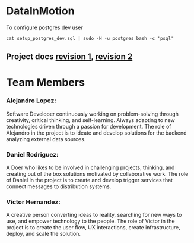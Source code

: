 # DataInMotion

To configure postgres dev user

```
cat setup_postgres_dev.sql | sudo -H -u postgres bash -c 'psql'
```

## Project docs [revision 1](https://docs.google.com/document/d/1s13NnGAXOVwmD-erY1Dy5OWhkGxuqloVx7OwlUKXeqY/edit#https://docs.google.com/document/d/1rcGtsBb7fb3BwmHuWrGGRu4bPG1egeiZwHPql2Q8Qh4), [revision 2](https://docs.google.com/document/d/1rcGtsBb7fb3BwmHuWrGGRu4bPG1egeiZwHPql2Q8Qh4)

# Team Members
### Alejandro Lopez:
Software Developer continuously working on problem-solving through creativity, critical thinking, and self-learning. Always adapting to new technologies driven through a passion for development.
The role of Alejandro in the project is to ideate and develop solutions for the backend analyzing external data sources.
### Daniel Rodriguez:
A Doer who likes to be involved in challenging projects, thinking, and creating out of the box solutions motivated by collaborative work.
The role of Daniel in the project is to create and develop trigger services that connect messages to distribution systems.
### Victor Hernandez:
A creative person converting ideas to reality, searching for new ways to use, and empower technology to the people.
The role of Victor in the project is to create the user flow, UX interactions, create infrastructure, deploy, and scale the solution.

